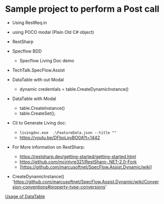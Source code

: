 ﻿
# Sample project to perform a Post call
- Using RestReq.in
- using POCO modal (Plain Old C# object)
- RestSharp
- Specflow BDD
  - Specflow Living Doc demo

- TechTalk.SpecFlow.Assist 
- DataTable with out Modal
  - dynamic credentials = table.CreateDynamicInstance()
- DataTable with Modal
  - table.CreateInstance()
  - table.CreateSet();

- Cli to Generate Living doc:
  - ``livingdoc.exe  .\FeatureData.json --title "" ``
  - https://youtu.be/DFboLqyBO0A?t=1442

- For More information on RestSharp:
  - https://restsharp.dev/getting-started/getting-started.html
  - https://github.com/mcintyre321/RestSharp-.NET-2.0-Fork
  - [https://github.com/marcusoftnet/SpecFlow.Assist.Dynamic/wiki]

- CreateDynamicInstance()
'https://github.com/marcusoftnet/SpecFlow.Assist.Dynamic/wiki/Conversion-conventions#property-type-conversions'

[Usage of DataTable](https://docs.specflow.org/projects/specflow/en/latest/Bindings/SpecFlow-Assist-Helpers.html)

